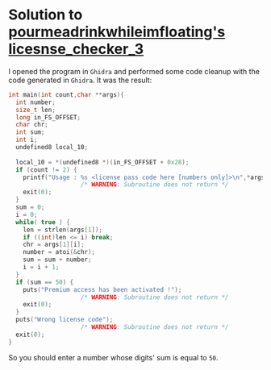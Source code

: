 # Solution to [pourmeadrinkwhileimfloating's licesnse_checker_3](https://crackmes.one/crackme/62327b0433c5d46c8bcc0335)

I opened the program in `Ghidra` and performed some code cleanup with the code generated in `Ghidra`. It was the result:

```c
int main(int count,char **args){
  int number;
  size_t len;
  long in_FS_OFFSET;
  char chr;
  int sum;
  int i;
  undefined8 local_10;
  
  local_10 = *(undefined8 *)(in_FS_OFFSET + 0x28);
  if (count != 2) {
    printf("Usage : %s <license pass code here [numbers only]>\n",*args);
                    /* WARNING: Subroutine does not return */
    exit(0);
  }
  sum = 0;
  i = 0;
  while( true ) {
    len = strlen(args[1]);
    if ((int)len <= i) break;
    chr = args[1][i];
    number = atoi(&chr);
    sum = sum + number;
    i = i + 1;
  }
  if (sum == 50) {
    puts("Premium access has been activated !");
                    /* WARNING: Subroutine does not return */
    exit(0);
  }
  puts("Wrong license code");
                    /* WARNING: Subroutine does not return */
  exit(0);
}
```

So you should enter a number whose digits' sum is equal to `50`.